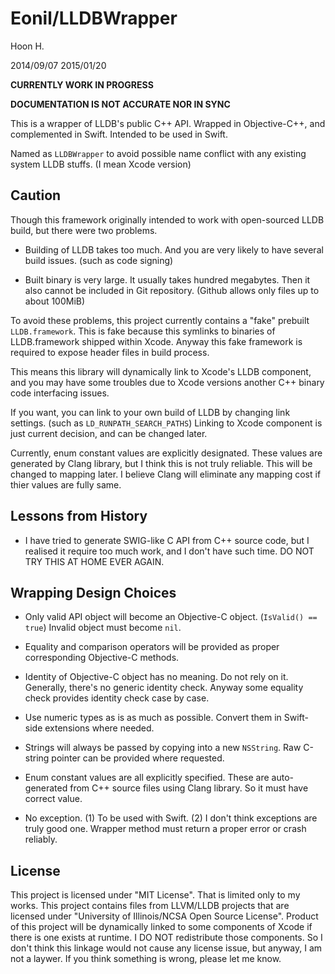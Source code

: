 Eonil/LLDBWrapper
=================
Hoon H.

2014/09/07
2015/01/20

**CURRENTLY WORK IN PROGRESS**

**DOCUMENTATION IS NOT ACCURATE NOR IN SYNC**


This is a wrapper of LLDB's public C++ API.
Wrapped in Objective-C++, and complemented in Swift. 
Intended to be used in Swift.

Named as `LLDBWrapper` to avoid possible name conflict with any existing system LLDB stuffs.
(I mean Xcode version)



Caution
-------
Though this framework originally intended to work with open-sourced LLDB build, but there were
two problems.

-	Building of LLDB takes too much. And you are very likely to have several build issues. 
	(such as code signing)

-	Built binary is very large. It usually takes hundred megabytes. Then it also cannot be
	included in Git repository. (Github allows only files up to about 100MiB)

To avoid these problems, this project currently contains a "fake" prebuilt `LLDB.framework`. 
This is fake because this symlinks to binaries of LLDB.framework shipped within Xcode. Anyway 
this fake framework is required to expose header files in build process.

This means this library will dynamically link to Xcode's LLDB component, and you may have
some troubles due to Xcode versions another C++ binary code interfacing issues. 

If you want, you can link to your own build of LLDB by changing link settings. (such as 
`LD_RUNPATH_SEARCH_PATHS`) Linking to Xcode component is just current decision, and can be 
changed later.

Currently, enum constant values are explicitly designated. These values are generated by Clang
library, but I think this is not truly reliable. This will be changed to mapping later. I believe
Clang will eliminate any mapping cost if thier values are fully same.





Lessons from History
--------------------
-	I have tried to generate SWIG-like C API from C++ source code, but I realised it require 
	too much work, and I don't have such time. DO NOT TRY THIS AT HOME EVER AGAIN.








Wrapping Design Choices
-----------------------
-	Only valid API object will become an Objective-C object. (`IsValid() == true`) Invalid object
	must become `nil`.

-	Equality and comparison operators will be provided as proper corresponding Objective-C methods.

-	Identity of Objective-C object has no meaning. Do not rely on it. Generally, there's no generic 
	identity check. Anyway some equality check provides identity check case by case.

-	Use numeric types as is as much as possible. Convert them in Swift-side extensions where needed.

-	Strings will always be passed by copying into a new `NSString`. Raw C-string pointer can be 
	provided where requested.

-	Enum constant values are all explicitly specified. These are auto-generated from C++ source 
	files using Clang library. So it must have correct value.

-	No exception. (1) To be used with Swift. (2) I don't think exceptions are truly good one.
	Wrapper method must return a proper error or crash reliably.








License
-------
This project is licensed under "MIT License". That is limited only to my works. This project
contains files from LLVM/LLDB projects that are licensed under 
"University of Illinois/NCSA Open Source License". Product of this project will be dynamically
linked to some components of Xcode if there is one exists at runtime. I DO NOT redistribute
those components. So I don't think this linkage would not cause any license issue, but anyway, 
I am not a laywer. If you think something is wrong, please let me know.



